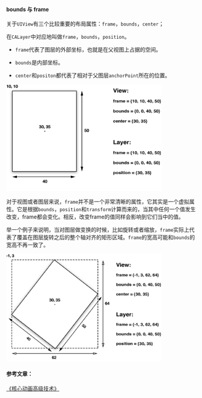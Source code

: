 #### bounds 与 frame

关于`UIView`有三个比较重要的布局属性：`frame`，`bounds`，`center`；

在`CALayer`中对应地叫做`frame`，`bounds`，`position`。

- `frame`代表了图层的外部坐标，也就是在父视图上占据的空间。

- `bounds`是内部坐标。

- `center`和`positon`都代表了相对于父图层`anchorPoint`所在的位置。

<img src="https://raw.githubusercontent.com/JuunChen/Knowledge/master/ImageFolder/1-1-1.png" style="zoom:40%;" />

对于视图或者图层来说，`frame`并不是一个非常清晰的属性，它其实是一个虚拟属性。它是根据`bounds`，`position`和`transform`计算而来的，当其中任何一个值发生改变，frame都会变化。相反，改变frame的值同样会影响到它们当中的值。

举一个例子来说明，当对图层做变换的时候，比如旋转或者缩放，`frame`实际上代表了覆盖在图层旋转之后的整个轴对齐的矩形区域。`frame`的宽高可能和`bounds`的宽高不再一致了。

<img src="https://raw.githubusercontent.com/JuunChen/Knowledge/master/ImageFolder/1-1-2.png" style="zoom:40%;" />

#### 参考文章：

[《核心动画高级技术》](https://wiki.jikexueyuan.com/project/ios-core-animation/)